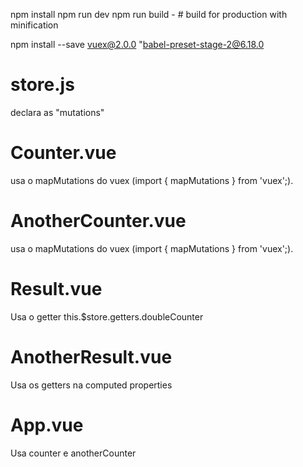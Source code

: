 npm install
npm run dev
npm run build - # build for production with minification

npm install --save vuex@2.0.0
"babel-preset-stage-2@6.18.0

# store.js
declara as "mutations"

# Counter.vue
usa o mapMutations do vuex (import { mapMutations } from 'vuex';).

# AnotherCounter.vue
usa o mapMutations do vuex (import { mapMutations } from 'vuex';).

# Result.vue
Usa o getter this.$store.getters.doubleCounter

# AnotherResult.vue
Usa os getters na computed properties

# App.vue
Usa counter e anotherCounter

